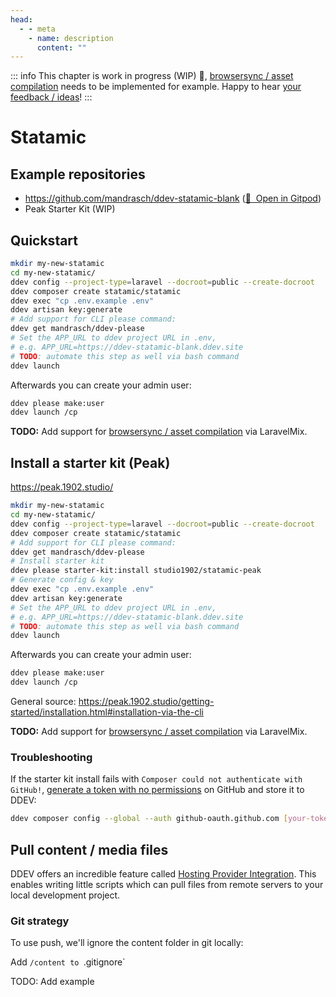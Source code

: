 ```yaml
---
head:
  - - meta
    - name: description
      content: ""
---
```


::: info
This chapter is work in progress (WIP) 🚧, [browsersync / asset compilation](https://github.com/tyler36/ddev-browsersync#laravel-mix-example) needs to be implemented for example. Happy to hear [your feedback / ideas](https://github.com/mandrasch/my-ddev-lab/issues)!
:::

# Statamic

## Example repositories

- https://github.com/mandrasch/ddev-statamic-blank ([🚀&nbsp; Open in Gitpod](https://gitpod.io/#https://github.com/mandrasch/ddev-statamic-blank/))
- Peak Starter Kit (WIP)

## Quickstart

```bash
mkdir my-new-statamic
cd my-new-statamic/
ddev config --project-type=laravel --docroot=public --create-docroot
ddev composer create statamic/statamic
ddev exec "cp .env.example .env"
ddev artisan key:generate
# Add support for CLI please command:
ddev get mandrasch/ddev-please
# Set the APP_URL to ddev project URL in .env,
# e.g. APP_URL=https://ddev-statamic-blank.ddev.site
# TODO: automate this step as well via bash command
ddev launch
```

Afterwards you can create your admin user:

```bash
ddev please make:user
ddev launch /cp
```

**TODO:** Add support for [browsersync / asset compilation](https://github.com/tyler36/ddev-browsersync#laravel-mix-example) via LaravelMix.

## Install a starter kit (Peak)

https://peak.1902.studio/

```bash
mkdir my-new-statamic
cd my-new-statamic/
ddev config --project-type=laravel --docroot=public --create-docroot
ddev composer create statamic/statamic
# Add support for CLI please command:
ddev get mandrasch/ddev-please
# Install starter kit 
ddev please starter-kit:install studio1902/statamic-peak
# Generate config & key
ddev exec "cp .env.example .env"
ddev artisan key:generate
# Set the APP_URL to ddev project URL in .env,
# e.g. APP_URL=https://ddev-statamic-blank.ddev.site
# TODO: automate this step as well via bash command
ddev launch
```

Afterwards you can create your admin user:

```bash
ddev please make:user
ddev launch /cp
```

General source: https://peak.1902.studio/getting-started/installation.html#installation-via-the-cli

**TODO:** Add support for [browsersync / asset compilation](https://github.com/tyler36/ddev-browsersync#laravel-mix-example) via LaravelMix.

### Troubleshooting

If the starter kit install fails with `Composer could not authenticate with GitHub!`, [generate a token with no permissions](https://github.com/settings/tokens/new) on GitHub and store it to DDEV:

```bash
ddev composer config --global --auth github-oauth.github.com [your-token-here]
```

## Pull content / media files

DDEV offers an incredible feature called [Hosting Provider Integration](https://ddev.readthedocs.io/en/stable/users/providers/provider-introduction/). This enables writing little scripts which can pull files from remote servers to your local development project.

### Git strategy

To use push, we'll ignore the content folder in git locally:

Add `/content to `.gitignore`

TODO: Add example
